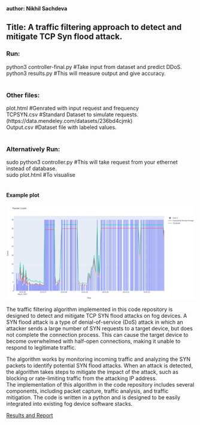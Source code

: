 <h4>author: Nikhil Sachdeva</h4>
<h2>Title:  A traffic filtering approach to detect and mitigate TCP Syn flood attack. </h2>
<h5>
<h3>Run:  </h3>                                                                      
python3 controller-final.py   #Take input from dataset and predict DDoS.<br>
python3 results.py            #This will measure output and give accuracy.<br>
<br>
<h3>Other files:  </h3> 
plot.html                     #Genrated with input request and frequency<br>
TCPSYN.csv                    #Standard Dataset to simulate requests. (https://data.mendeley.com/datasets/236bd4cjmk)<br>
Output.csv                    #Dataset file with labeled values.<br>
<br>
<h3>Alternatively Run: </h3>
<p>
sudo python3 controller.py    #This will take request from your ethernet instead of database.<br>
sudo plot.html                #To visualise<br>
</h5>

<br> 
<h4> Example plot </h4>
<img src="https://github.com/Stratonov16/DDoS/blob/main/Screenshot%20from%202023-05-06%2019-42-46.png">
<p>
The traffic filtering algorithm implemented in this code repository is designed to detect and mitigate TCP SYN flood attacks on fog devices. A SYN flood attack is a type of denial-of-service (DoS) attack in which an attacker sends a large number of SYN requests to a target device, but does not complete the connection process. This can cause the target device to become overwhelmed with half-open connections, making it unable to respond to legitimate traffic.
</p>

The algorithm works by monitoring incoming traffic and analyzing the SYN packets to identify potential SYN flood attacks. When an attack is detected, the algorithm takes steps to mitigate the impact of the attack, such as blocking or rate-limiting traffic from the attacking IP address.
<br>
The implementation of this algorithm in the code repository includes several components, including packet capture, traffic analysis, and traffic mitigation. The code is written in a python and is designed to be easily integrated into existing fog device software stacks.
<br>

<a href="https://docs.google.com/document/d/1upoxNC8LrwFOGYQ0P7HgTmHNvGtSEkQM/edit?usp=sharing&ouid=102695271905885809587&rtpof=true&sd=true"> Results and Report</a>
